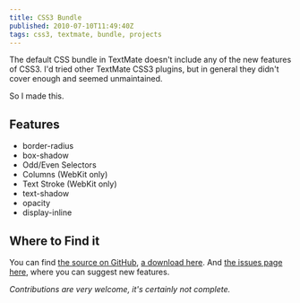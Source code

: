 ```yaml
---
title: CSS3 Bundle
published: 2010-07-10T11:49:40Z
tags: css3, textmate, bundle, projects
---
```


The default CSS bundle in TextMate doesn't include any of the new features of CSS3. I'd tried other TextMate CSS3 plugins, but in general they didn't cover enough and seemed unmaintained.

So I made this.

## Features

* border-radius
* box-shadow
* Odd/Even Selectors
* Columns (WebKit only)
* Text Stroke (WebKit only)
* text-shadow
* opacity
* display-inline

## Where to Find it

You can find [the source on GitHub](http://github.com/nickcharlton/CSS3-Bundle "nickcharlton's CSS3-Bundle at master - GitHub"), [a download here](http://github.com/downloads/nickcharlton/CSS3-Bundle/CSS3.tmbundle ""). And [the issues page here](http://github.com/nickcharlton/CSS3-Bundle/issues "Issues - nickcharlton/CSS3-Bundle - GitHub"), where you can suggest new features.

*Contributions are very welcome, it's certainly not complete.*

